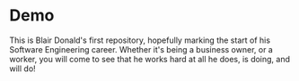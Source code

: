 # Demo

This is Blair Donald's first repository, hopefully marking the start of his Software Engineering career.
Whether it's being a business owner, or a worker, you will come to see that he works hard at all he does, is doing, and will do!  
